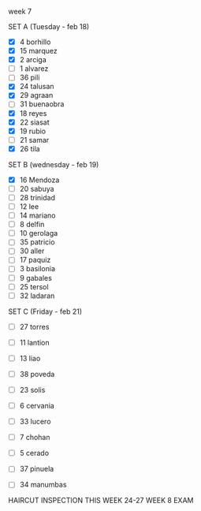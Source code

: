 week 7

SET A (Tuesday - feb 18)
- [x] 4 borhillo
- [x] 15 marquez
- [x] 2 arciga
- [ ] 1 alvarez
- [ ] 36 pili
- [x] 24 talusan
- [x] 29 agraan
- [ ] 31 buenaobra
- [x] 18 reyes
- [x] 22 siasat
- [x] 19 rubio
- [ ] 21 samar
- [x] 26 tila

 SET B (wednesday - feb 19)
- [x] 16 Mendoza
- [ ] 20 sabuya
- [ ] 28 trinidad
- [ ] 12 lee
- [ ] 14 mariano
- [ ] 8 delfin
- [ ] 10 gerolaga
- [ ] 35 patricio
- [ ] 30 aller
- [ ] 17 paquiz
- [ ] 3 basilonia
- [ ] 9 gabales
- [ ] 25 tersol
- [ ] 32 ladaran

 SET C (Friday - feb 21)
- [ ] 27 torres
- [ ] 11 lantion
- [ ] 13 liao
- [ ] 38 poveda
- [ ] 23 solis
- [ ] 6 cervania
- [ ] 33 lucero
- [ ] 7 chohan
- [ ] 5 cerado
- [ ] 37 pinuela
- [ ] 34 manumbas


HAIRCUT INSPECTION THIS WEEK
24-27 WEEK 8 EXAM